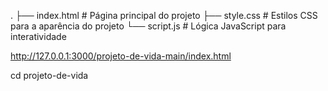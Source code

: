 .
├── index.html     # Página principal do projeto
├── style.css      # Estilos CSS para a aparência do projeto
└── script.js      # Lógica JavaScript para interatividade

http://127.0.0.1:3000/projeto-de-vida-main/index.html

cd projeto-de-vida
